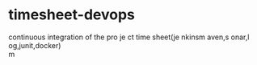# timesheet-devops

continuous integration of the pro je ct time sheet(je  nkinsm aven,s    onar,l  og,junit,docker)    
m
